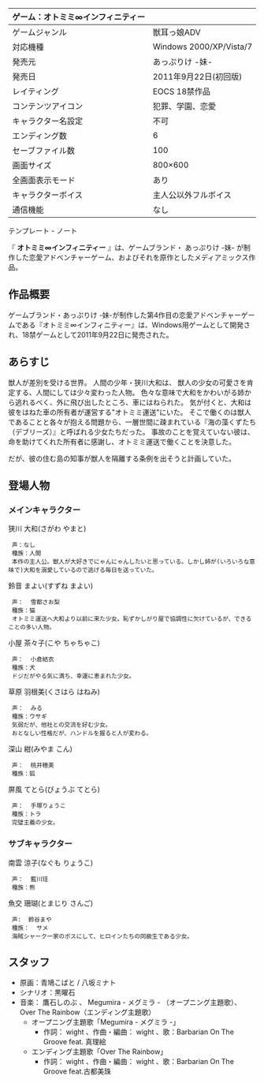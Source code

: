 |  ゲーム：オトミミ∞インフィニティー  ||
|---|---|
|ゲームジャンル  |  獣耳っ娘ADV   |
|対応機種  |  Windows 2000/XP/Vista/7   |
|発売元  |  あっぷりけ -妹-   |
|発売日  |  2011年9月22日(初回版)   |
|レイティング  |  EOCS 18禁作品   |
|コンテンツアイコン  |  犯罪、学園、恋愛   |
|キャラクター名設定  |  不可   |
|エンディング数  |  6   |
|セーブファイル数  |  100   |
|画面サイズ  |  800×600   |
|全画面表示モード  |  あり   |
|キャラクターボイス  |  主人公以外フルボイス   |
|通信機能  |  なし   |
テンプレート  \-  ノート  
  
『 **オトミミ∞インフィニティー** 』は、ゲームブランド・  あっぷりけ -妹-
が制作した恋愛アドベンチャーゲーム、およびそれを原作としたメディアミックス作品。

##  作品概要  

ゲームブランド・あっぷりけ
-妹-が制作した第4作目の恋愛アドベンチャーゲームである『オトミミ∞インフィニティー』は、Windows用ゲームとして開発され、18禁ゲームとして2011年9月22日に発売された。

##  あらすじ  

獣人が差別を受ける世界。 人間の少年・狭川大和は、 獣人の少女の可愛さを肯定する、人間にしては少々変わった人物。
色々な意味で大和をかわいがる姉から逃れるべく、外に飛び出したところ、車にはねられた。
気が付くと、大和は彼をはねた車の所有者が運営する"オトミミ運送"にいた。
そこで働くのは獣人であることと各々が抱える問題から、一層世間に疎まれている『海の藻くずたち（デブリーズ）』と呼ばれる少女たちだった。
事故のことを覚えていない彼は、命を助けてくれた所有者に感謝し、オトミミ運送で働くことを決意した。

だが、彼の住む島の知事が獣人を隔離する条例を出そうと計画していた。

##  登場人物  

###  メインキャラクター  

狭川 大和(さがわ やまと)

     声：なし 
     種族：人間 
     本作の主人公。獣人が大好きでにゃんにゃんしたいと思っている。しかし姉が(いろいろな意味で)大和を溺愛しているので逃げる毎日を送っていた。 
鈴音 まよい(すずね まよい)

     声：  雪都さお梨 
     種族：猫 
     オトミミ運送へ大和より以前に来た少女。恥ずかしがり屋で協調性に欠けているが、できることの多い人物。 
小屋 茶々子(こや ちゃちゃこ)

     声：  小倉結衣 
     種族：犬 
     ドジだがやる気に満ち、幸運に恵まれた少女。 
草原 羽根美(くさはら はねみ)

     声：  みる 
     種族：ウサギ 
     気弱だが、他社との交流を好む少女。 
     おとなしい性格だが、ハンドルを握ると人が変わる。 
深山 紺(みやま こん)

     声：  桃井穂美 
     種族：狐 

屏風 てとら(びょうぶ てとら)

     声：  手塚りょうこ 
     種族：トラ 
     完璧主義の少女。 

###  サブキャラクター  

南雲 涼子(なぐも りょうこ)

     声：  藍川珪 
     種族：熊 
魚交 珊瑚(とまじり さんご)

     声:  鈴谷まや 
     種族：  サメ 
     海賊シャーク一家のボスにして、ヒロインたちの同級生である少女。 

##  スタッフ  

  * 原画：青鳩こばと / 八坂ミナト 
  * シナリオ：黒曜石 
  * 音楽：  鷹石しのぶ  、  Megumira - メグミラ -  （オープニング主題歌）、Over The Rainbow（エンディング主題歌） 
    * オープニング主題歌「Megumira - メグミラ -」 
      * 作詞：  wight  、作曲・編曲：  wight  、歌：Barbarian On The Groove feat. 真理絵 
    * エンディング主題歌「Over The Rainbow」 
      * 作詞：  wight  、作曲・編曲：  wight  、歌：Barbarian On The Groove feat.古都美珠 

